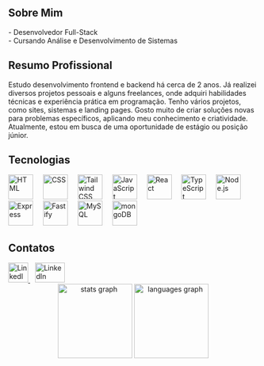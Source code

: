 <link rel="stylesheet" href="https://cdnjs.cloudflare.com/ajax/libs/font-awesome/6.0.0-beta3/css/all.min.css">

<h2>Sobre Mim</h2>
<span>- Desenvolvedor Full-Stack</span><br>
<span>- Cursando Análise e Desenvolvimento de Sistemas</span><br>

<h2>Resumo Profissional</h2>
Estudo desenvolvimento frontend e backend há cerca de 2 anos. Já realizei diversos projetos pessoais e alguns freelances, onde adquiri habilidades técnicas e experiência prática em programação. Tenho vários projetos, como sites, sistemas e landing pages. Gosto muito de criar soluções novas para problemas específicos, aplicando meu conhecimento e criatividade. Atualmente, estou em busca de uma oportunidade de estágio ou posição júnior.

<h2>Tecnologias</h2>
<div align="left">
  <img width="50" src="https://raw.githubusercontent.com/marwin1991/profile-technology-icons/refs/heads/main/icons/html.png" alt="HTML" title="HTML"/>
  <img width="12" />
 <img width="50" src="https://raw.githubusercontent.com/marwin1991/profile-technology-icons/refs/heads/main/icons/css.png" alt="CSS" title="CSS"/>
  <img width="12" />
 <img width="50" src="https://raw.githubusercontent.com/marwin1991/profile-technology-icons/refs/heads/main/icons/tailwind_css.png" alt="Tailwind CSS" title="Tailwind CSS"/>
  <img width="12" />
 <img width="50" src="https://raw.githubusercontent.com/marwin1991/profile-technology-icons/refs/heads/main/icons/javascript.png" alt="JavaScript" title="JavaScript"/>
  <img width="12" />
  <img width="50" src="https://raw.githubusercontent.com/marwin1991/profile-technology-icons/refs/heads/main/icons/react.png" alt="React" title="React"/>
  <img width="12" />
<img width="50" src="https://raw.githubusercontent.com/marwin1991/profile-technology-icons/refs/heads/main/icons/typescript.png" alt="TypeScript" title="TypeScript"/>
  <img width="12" />
 <img width="50" src="https://raw.githubusercontent.com/marwin1991/profile-technology-icons/refs/heads/main/icons/node_js.png" alt="Node.js" title="Node.js"/>
   <img width="12" />
  <img width="50" src="https://raw.githubusercontent.com/marwin1991/profile-technology-icons/refs/heads/main/icons/express.png" alt="Express" title="Express"/>
   <img width="12" />
  <img width="50" src="https://raw.githubusercontent.com/marwin1991/profile-technology-icons/refs/heads/main/icons/fastify.png" alt="Fastify" title="Fastify"/>
     <img width="12" />
  <img width="50" src="https://raw.githubusercontent.com/marwin1991/profile-technology-icons/refs/heads/main/icons/mysql.png" alt="MySQL" title="MySQL"/>
     <img width="12" />
  <img width="50" src="https://raw.githubusercontent.com/marwin1991/profile-technology-icons/refs/heads/main/icons/mongodb.png" alt="mongoDB" title="mongoDB"/>
</div>


<h2>Contatos</h2>
<div class="redes">
<a href="https://www.linkedin.com/in/izaias-francisco-s/" target="_blank" style="padding-right: 10px;">
    <img src="https://upload.wikimedia.org/wikipedia/commons/c/ca/LinkedIn_logo_initials.png" width="40px" height="40px" alt="LinkedIn">
</a>
  <a href="mailto:izaiasfrancisco2020@gmail.com?subject=Assunto%20do%20Email&body=Texto%20inicial%20do%20email" target="_blank">
    <img src="https://raw.githubusercontent.com/maurodesouza/profile-readme-generator/master/src/assets/icons/social/gmail/default.svg" width="60px"; height="40px"; alt="LinkedIn">
</a>
</div>

<div align="center">
  <img src="https://github-readme-stats.vercel.app/api?username=IzaiasFrancisco0&hide_title=false&hide_rank=false&show_icons=true&include_all_commits=true&count_private=true&disable_animations=false&theme=dracula&locale=en&hide_border=false&order=1" height="150" alt="stats graph"  />
  <img src="https://github-readme-stats.vercel.app/api/top-langs?username=IzaiasFrancisco0&locale=en&hide_title=false&layout=compact&card_width=320&langs_count=5&theme=dracula&hide_border=false&order=2" height="150" alt="languages graph"  />
</div>

###


###

###
